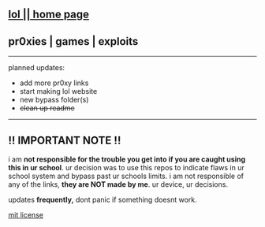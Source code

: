 ## [lol || home page](https://github.com/gredful/lol)


## pr0xies | games | exploits
---

planned updates:
- add more pr0xy links
- start making lol website
- new bypass folder(s)
- ~~clean up readme~~
---


## !! IMPORTANT NOTE !!
i am **not responsible for the trouble you get into if you are caught using this in ur school**. ur decision was to use this repos to indicate flaws in ur school system and bypass past ur schools limits. i am not responsible of any of the links, **they are NOT made by me**. ur device, ur decisions.  

updates **frequently,** dont panic if something doesnt work.

[mit license](https://github.com/gredful/lol/blob/main/LICENSE) <br>
